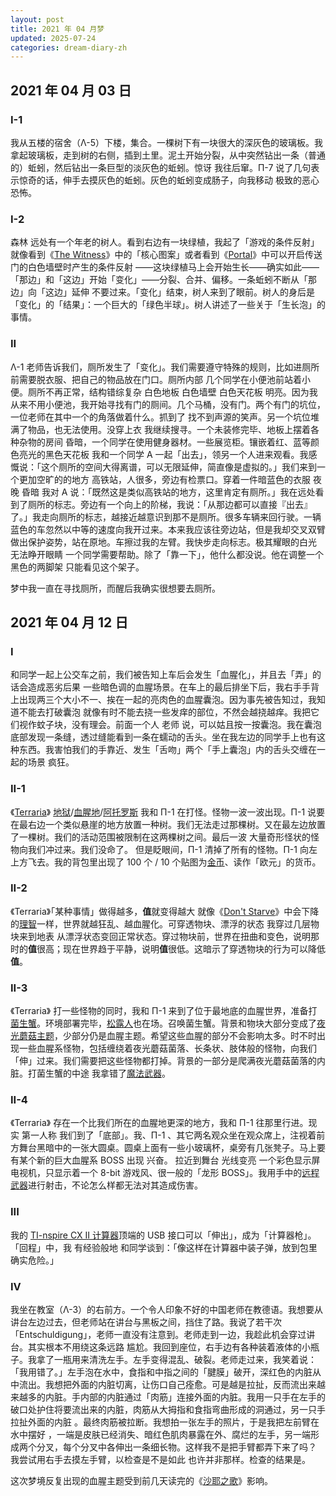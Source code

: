```yaml
---
layout: post
title: 2021 年 04 月梦
updated: 2025-07-24
categories: dream-diary-zh
---
```

## 2021 年 04 月 03 日

### I-1

我从五楼的宿舍（Λ-5）下楼，集合。一棵树下有一块很大的深灰色的玻璃板。我拿起玻璃板，走到树的右侧，插到土里。泥土开始分裂，从中<dr-inner>突然</dr-inner>钻出一条（普通的）蚯蚓，然后钻出一条巨型的淡灰色的蚯蚓。<dr-t>惊讶</dr-t> 我往后窜。Π-7 说了几句表示惊奇的话，伸手去摸灰色的蚯蚓。灰色的蚯蚓变成肠子，向我移动 <dr-t>极致的恶心</dr-t> <dr-tt>恐怖</dr-tt>。

### I-2

&#8203;<dr-t><dr-recog>森林</dr-recog></dr-t> 远处有一个年老的<dr-recog>树人</dr-recog>。看到右边有一块<dr-recog>绿植</dr-recog>，我起了「游戏的条件反射」<dr-t><dr-comm>就像看到《<a href="https://zh.wikipedia.org/wiki/%E8%A7%81%E8%AF%81%E8%80%85">The Witness</a>》中的「核心图案」或者看到《<a href="https://en.wikipedia.org/wiki/Portal_(video_game)">Portal</a>》中可以开启传送门的白色墙壁时产生的条件反射</dr-comm></dr-t> ——<dr-inner>这块绿植马上会开始生长</dr-inner>——<dr-inner>确实</dr-inner>如此——「那边」和「这边」开始「变化」——分裂、合并、偏移。一条蚯蚓不断从「那边」向「这边」延伸 <dr-t><dr-inner>不要过来</dr-inner></dr-t>。「变化」结束，树人来到了眼前。树人的身后是「变化」的「结果」：一个巨大的「绿色半球」。树人讲述了一些关于「生长泡」的事情。

### II

&#8203;<dr-t>Λ-1</dr-t> 老师告诉我们，厕所发生了「变化」。我们需要遵守特殊的规则，比如进厕所前需要脱衣服、把自己的物品放在门口。<dr-t>厕所内部</dr-t> 几个同学在小便池前站着小便。厕所不再正常，结构错综复杂 <dr-t>白色地板</dr-t> <dr-tt>白色墙壁</dr-tt> <dr-t>白色天花板</dr-t> <dr-tt>明亮</dr-tt>。因为我从来不用小便池，我开始寻找有门的厕间。几个马桶，没有门。两个有门的坑位，一位老师在其中一个的角落做着什么。<dr-inner>抓到了 <dr-t>找不到声源的笑声</dr-t>。</dr-inner>另一个坑位堆满了物品，<dr-inner>也</dr-inner>无法使用。<dr-t>没穿上衣</dr-t> 我继续搜寻。一个未装修完毕、地板上摆着各种杂物的房间 <dr-t>昏暗</dr-t>，一个同学在使用健身器材。一些展览柜。<dr-t>镶嵌着红、蓝等颜色亮光的黑色天花板</dr-t> 我和一个同学 <dr-t><dr-def>A</dr-def></dr-t> 一起「出去」，领另一个人进来观看。我感慨说：「这个厕所的空间大得离谱，可以无限延伸，简直像是虚拟的。」我们来到一个更加空旷的的地方 <dr-t><dr-recog>高铁站</dr-recog></dr-t>，人很多，旁边有<dr-recog>检票口</dr-recog>。<dr-t>穿着一件暗蓝色的衣服</dr-t> <dr-tt>夜晚</dr-tt> <dr-t>昏暗</dr-t> 我对 A 说：「既然这是类似高铁站的地方，这里肯定有厕所。」我在远处看到了厕所的标志。旁边有一个向上的阶梯，我说：「从那边都可以直接『出去』了。」我走向厕所的标志，越接近越意识到<dr-inner>那不是厕所</dr-inner>。很多车辆来回行驶。一辆蓝色的车<dr-inner>忽然</dr-inner>以中等的速度向我开过来。<dr-inner>本来</dr-inner>我应该往旁边站，<dr-inner>但是</dr-inner>我<dr-inner>却</dr-inner>交叉双臂做出保护姿势，站在原地。车擦过我的左臂。我快步走向标志。<dr-t>极其耀眼的白光</dr-t> <dr-tt>无法睁开眼睛</dr-tt> 一个同学需要帮助。除了「靠一下」，他什么都没说。他在调整一个黑色的两脚架 <dr-t>只能看见这个架子</dr-t>。

&#8203;<dr-t><dr-comm>梦中我一直在寻找厕所，而醒后我确实很想要去厕所。</dr-comm></dr-t>

## 2021 年 04 月 12 日

### I

和同学一起上公交车之前，我们被告知上车后会发生「血腥化」，并且去「弄」的话会造成恶劣后果 <dr-t><dr-inner>一些暗色调的血腥场景</dr-inner></dr-t>。在车上的最后排坐下后，我右手手背上出现两三个大小不一、挨在一起的亮肉色的血腥囊泡。因为事先被告知过，我知道不能去打破囊泡 <dr-t><dr-comm>就像有时不能去挠一些发痒的部位，不然会越挠越痒</dr-comm></dr-t>。我把它们视作蚊子块，没有理会。前面一个人 <dr-t><dr-recog>老师</dr-recog></dr-t> 说，可以姑且按一按囊泡。我在囊泡底部发现一条缝，透过缝能看到一条在蠕动的舌头。坐在我左边的同学手上也有这种东西。我害怕我们的手靠近、发生「舌吻」<dr-t><dr-inner>两个「手上囊泡」内的舌头交缠在一起的场景 <dr-tt>疯狂</dr-tt></dr-inner></dr-t>。

### II-1

&#8203;<dr-t><dr-persp>《<a href="https://zh.wikipedia.org/wiki/%E6%B3%B0%E6%8B%89%E7%91%9E%E4%BA%9A">Terraria</a>》</dr-persp></dr-t> <dr-tt><a href="https://terraria.wiki.gg/zh/wiki/%E5%9C%B0%E7%8B%B1">地狱</a>/<a href="https://terraria.wiki.gg/zh/wiki/%E7%8C%A9%E7%BA%A2%E4%B9%8B%E5%9C%B0">血腥地</a>/<a href="https://frackinuniverse.miraheze.org/wiki/Atropus">阿托罗斯</a></dr-tt> 我和 Π-1 在打怪。怪物一波一波出现。Π-1 说要在最右边一个类似悬崖的地方放置一种树。我们无法走过那棵树。又在最左边放置了一棵树。我们的活动范围被限制在这两棵树之间。<dr-t>最后一波</dr-t> 大量奇形怪状的怪物向我们冲过来。<dr-inner>我们没命了。</dr-inner> <dr-inner>但是</dr-inner>眨眼间，Π-1 清掉了所有的怪物。Π-1 向左上方飞去。我的背包里出现了 100 个 / 10 个贴图为[金币](https://terraria.wiki.gg/zh/wiki/%E9%92%B1%E5%B8%81)、读作「欧元」的货币。

### II-2

&#8203;<dr-t><dr-persp>《Terraria》</dr-persp></dr-t>「某种事情」做得越多，**值**就变得越大 <dr-t><dr-comm>就像《<a href="https://zh.wikipedia.org/wiki/%E9%A5%A5%E8%8D%92_(%E6%B8%B8%E6%88%8F)">Don't Starve</a>》中会下降的<a href="https://dontstarve.fandom.com/zh/wiki/%E7%90%86%E6%99%BA">理智</a>一样</dr-comm></dr-t>，世界就越狂乱、越血腥化。<dr-t>可穿透物块、漂浮的状态</dr-t> 我穿过几层物块来到地表 <dr-t>从漂浮状态变回正常状态</dr-t>。<dr-inner>穿过物块前，世界在扭曲和变色，说明那时的<strong>值</strong>很高；现在世界趋于平静，说明<strong>值</strong>很低。这暗示了穿透物块的行为可以降低<strong>值</strong>。</dr-inner>

### II-3

&#8203;<dr-t><dr-persp>《Terraria》</dr-persp></dr-t> 打一些怪物的同时，我和 Π-1 来到了位于最地底的血腥世界，准备打[菌生蟹](https://terraria-calamity-mod.fandom.com/zh/wiki/%E8%8F%8C%E7%94%9F%E8%9F%B9?variant=zh)。环境部署完毕，[松露人](https://terraria.wiki.gg/zh/wiki/%E6%9D%BE%E9%9C%B2%E4%BA%BA?variant=zh-hant)<dr-inner>也</dr-inner>在场。召唤菌生蟹。背景和物块大部分变成了[夜光蘑菇主题](https://terraria.wiki.gg/zh/wiki/%E5%8F%91%E5%85%89%E8%98%91%E8%8F%87%E7%94%9F%E7%89%A9%E7%BE%A4%E8%90%BD)，少部分<dr-inner>仍</dr-inner>是血腥主题。<dr-inner>希望这些血腥的部分不会影响太多。</dr-inner>时不时出现一些血腥系怪物，包括缠绕着夜光蘑菇菌落、长条状、肢体般的怪物，向我们「伸」过来。我们需要把这些怪物都打掉。背景的一部分是爬满夜光蘑菇菌落的内脏。<dr-t>打菌生蟹的中途</dr-t> <dr-inner>我拿错了<a href="https://terraria.wiki.gg/zh/wiki/%E9%AD%94%E6%B3%95%E6%AD%A6%E5%99%A8">魔法武器</a>。</dr-inner>

### II-4

&#8203;<dr-t><dr-persp>《Terraria》</dr-persp></dr-t> 存在一个比我们所在的血腥地更深的地方，我和 Π-1 往那里行进。<dr-t><dr-persp>现实</dr-persp> </dr-t><dr-tt><dr-persp>第一人称</dr-persp></dr-tt> 我们到了「底部」。我、Π-1 、其它两名<dr-recog>观众</dr-recog>坐在<dr-t>观众席</dr-t>上，注视着前方舞台黑暗中的一张大圆桌。圆桌上面有一些小玻璃杯，桌旁有几张凳子。<dr-inner>马上要有某个新的巨大血腥系 BOSS 出现 <dr-t>兴奋</dr-t>。</dr-inner> <dr-t><dr-persp>拉近到舞台</dr-persp></dr-t> <dr-tt>光线变亮</dr-tt> 一个彩色显示屏 <dr-t><dr-recog>电视机</dr-recog></dr-t>，<dr-inner>只</dr-inner>显示着一个 8-bit 游戏风、<dr-inner>很一般</dr-inner>的「龙形 BOSS」。我用手中的[远程武器](https://terraria.wiki.gg/zh/wiki/%E8%BF%9C%E7%A8%8B%E6%AD%A6%E5%99%A8)进行射击，不论怎么样都无法对其造成伤害。

### III

我的 [TI-nspire CX II 计算器](https://en.wikipedia.org/wiki/TI-Nspire_series)顶端的 USB 接口可以「伸出」，成为「计算器枪」。「回程」中，我 <dr-t>有经验般地</dr-t> 和同学谈到：「像这样在计算器中装子弹，放到包里确实危险。」

### IV

我坐在教室（Λ-3）的右前方。一个令人印象不好的中国老师在教德语。我想要从讲台左边过去，<dr-inner>但</dr-inner>老师站在讲台与黑板之间，挡住了路。我说了若干次「Entschuldigung」，老师<dr-inner>一直</dr-inner>没有注意到。老师走到一边，我趁此机会穿过讲台。<dr-inner>其实根本不用绕这条远路 <dr-t>尴尬</dr-t>。</dr-inner>我回到座位，右手边有各种装着液体的小瓶子。我拿了一瓶用来清洗左手。左手变得混乱、破裂。老师走过来，我笑着说：「我用错了。」左手泡在水中，食指和中指之间的「腱膜」破开，深红色的内脏从中流出。我想把外面的内脏切离，让伤口自己痊愈。<dr-inner>可是</dr-inner>越是拉扯，<dr-inner>反而</dr-inner>流出来越来越多的内脏。手内部的内脏通过「肉筋」连接外面的内脏。我用一只手在左手的破口处护住将要流出来的内脏，肉筋从大拇指和食指弯曲形成的洞通过，另一只手拉扯外面的内脏 <dr-t><dr-contra /></dr-t>。<dr-inner>最终</dr-inner>肉筋被拉断。我想拍一张左手的照片，于是我把左前臂在水中摆好 <dr-t><dr-contra /></dr-t>，一端是皮肤已经消失、暗红色肌肉暴露在外、腐烂的左手，另一端形成两个分叉，每个分叉中各伸出一条细长物。<dr-inner>这样我不是把手臂都弄下来了吗？</dr-inner> 我尝试用右手去摸左手臂，以检查是不是如此 <dr-t><dr-inner>也许并非那样</dr-inner></dr-t>。检查的结果是<dr-fog />。

&#8203;<dr-t><dr-comm>这次梦境反复出现的血腥主题受到前几天读完的《<a href="https://zh.wikipedia.org/zh-hant/%E6%B2%99%E8%80%B6%E4%B9%8B%E6%AD%8C">沙耶之歌</a>》影响。</dr-comm></dr-t>
